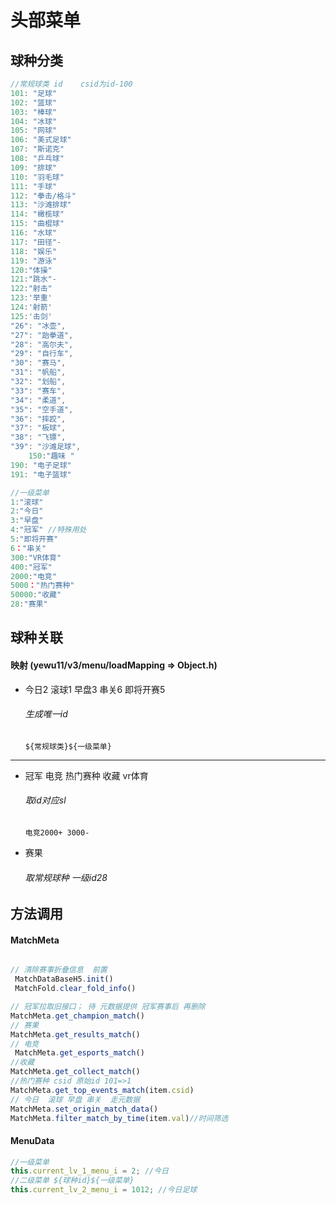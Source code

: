 #  头部菜单

##  球种分类
```javascript
//常规球类 id    csid为id-100
101: "足球"  
102: "篮球"
103: "棒球"
104: "冰球"
105: "网球"
106: "美式足球"
107: "斯诺克"
108: "乒乓球"
109: "排球"
110: "羽毛球"
111: "手球"
112: "拳击/格斗"
113: "沙滩排球"
114: "橄榄球"
115: "曲棍球"
116: "水球"
117: "田径"-
118: "娱乐"
119: "游泳"
120:"体操"
121:"跳水"-
122:"射击"
123:'举重'
124:'射箭'
125:'击剑'
"26": "冰壶",
"27": "跆拳道",
"28": "高尔夫",
"29": "自行车",
"30": "赛马",
"31": "帆船",
"32": "划船",
"33": "赛车",
"34": "柔道",
"35": "空手道",
"36": "摔跤",
"37": "板球",
"38": "飞镖",
"39": "沙滩足球",
    150:"趣味 "
190: "电子足球"
191: "电子篮球"

//一级菜单
1:"滚球" 
2:"今日"
3:"早盘"
4:"冠军" //特殊用处
5:"即将开赛"
6："串关"
300:"VR体育"
400:"冠军"
2000:"电竞" 
5000："热门赛种"
50000:"收藏" 
28:"赛果" 
```

## 球种关联
#### 映射 (yewu11/v3/menu/loadMapping => Object.h)
* 今日2 滚球1 早盘3 串关6 即将开赛5
    ######  生成唯一id 
    ` ${常规球类}${一级菜单} `

------------
* 冠军 电竞 热门赛种 收藏 vr体育
    ######  取id对应sl
    `电竞2000+ 3000-`

* 赛果
    ######  取常规球种 一级id28

## 方法调用 
#### MatchMeta
```javascript

// 清除赛事折叠信息  前置
 MatchDataBaseH5.init()
 MatchFold.clear_fold_info()

// 冠军拉取旧接口； 待 元数据提供 冠军赛事后 再删除
MatchMeta.get_champion_match()
// 赛果
MatchMeta.get_results_match()
// 电竞
 MatchMeta.get_esports_match()
//收藏 
MatchMeta.get_collect_match()
//热门赛种 csid 原始id 101=>1
MatchMeta.get_top_events_match(item.csid)
// 今日  滚球 早盘 串关  走元数据
MatchMeta.set_origin_match_data()
MatchMeta.filter_match_by_time(item.val)//时间筛选
```
#### MenuData

```javascript
//一级菜单
this.current_lv_1_menu_i = 2; //今日
//二级菜单 ${球种id}${一级菜单}
this.current_lv_2_menu_i = 1012; //今日足球

```













